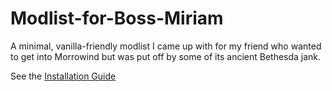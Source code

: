 # Modlist-for-Boss-Miriam
A minimal, vanilla-friendly modlist I came up with for my friend who wanted to get into Morrowind but was put off by some of its ancient Bethesda jank.

See the [Installation Guide](https://morrowind-modding-with-massivejuice.vercel.app/01-fleeting-notes/modlist-for-boss-miriam/)
